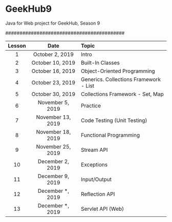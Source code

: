 # GeekHub9

Java for Web project for GeekHub, Season 9

##########################################

|Lesson|Date|Topic|
|:----:|:--:|:----|
| 1|October  2, 2019|Intro|
| 2|October 10, 2019|Built-In Classes|
| 3|October 16, 2019|Object-Oriented Programming|
| 4|October 23, 2019|Generics. Collections Framework - List|
| 5|October 30, 2019|Collections Framework - Set, Map|
| 6|November 5, 2019|Practice|
| 7|November 13, 2019|Code Testing (Unit Testing)|
| 8|November 18, 2019|Functional Programming|
| 9|November 25, 2019|Stream API|
| 10|December 2, 2019|Exceptions|
| 11|December 9, 2019|Input/Output|
| 12|December *, 2019|Reflection API|
| 13|December *, 2019|Servlet API (Web)|